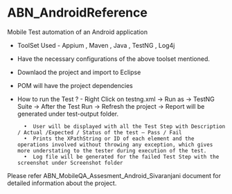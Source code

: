 # ABN_AndroidReference

Mobile Test automation of an Android application 

- ToolSet Used - Appium , Maven , Java , TestNG , Log4j

- Have the necessary configurations of the above toolset mentioned.
- Downlaod the project and import to Eclipse
- POM will have the project dependencies

- How to run the Test ?
      - Right Click on testng.xml -> Run as -> TestNG Suite -> After the Test Run -> Refresh the project -> Report will be generated under test-output folder.
      
        •  User will be displayed with all the Test Step with Description / Actual /Expected / Status of the test – Pass / Fail	
        •  Prints the XPathString or ID of each element and the operations involved without throwing any exception, which gives more understating to the tester during execution of the test.
        •  Log file will be generated for the failed Test Step with the screenshot under Screenshot folder


 Please refer ABN_MobileQA_Assesment_Android_Sivaranjani document for detailed information about the project.





